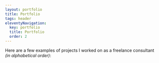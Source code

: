 ```yaml
---
layout: portfolio
title: Portfolio
tags: header
eleventyNavigation:
  key: portfolio
  title: Portfolio
  order: 2
---
```


Here are a few examples of projects I worked on as a freelance consultant _(in alphabetical order)_:
